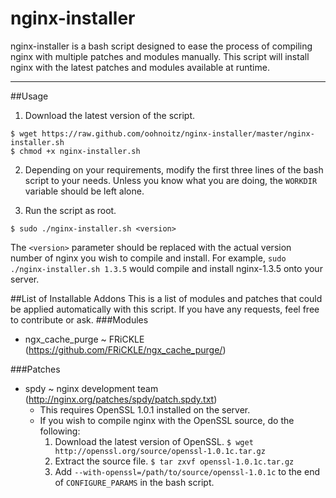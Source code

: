 nginx-installer
===============
nginx-installer is a bash script designed to ease the process of compiling nginx with multiple patches and modules manually. This script will install nginx with the latest patches and modules available at runtime.

---

##Usage

1. Download the latest version of the script.
  ```
  $ wget https://raw.github.com/oohnoitz/nginx-installer/master/nginx-installer.sh
  $ chmod +x nginx-installer.sh
  ```

2. Depending on your requirements, modify the first three lines of the bash script to your needs. Unless you know what you are doing, the ```WORKDIR``` variable should be left alone.

3. Run the script as root.
  ```
  $ sudo ./nginx-installer.sh <version>
  ```
  The ```<version>``` parameter should be replaced with the actual version number of nginx you wish to compile and install. For example, ```sudo ./nginx-installer.sh 1.3.5``` would compile and install nginx-1.3.5 onto your server.

##List of Installable Addons
This is a list of modules and patches that could be applied automatically with this script. If you have any requests, feel free to contribute or ask.
###Modules
- ngx_cache_purge ~ FRiCKLE (https://github.com/FRiCKLE/ngx_cache_purge/)

###Patches
- spdy ~ nginx development team (http://nginx.org/patches/spdy/patch.spdy.txt)
  * This requires OpenSSL 1.0.1 installed on the server.
  * If you wish to compile nginx with the OpenSSL source, do the following:
      1. Download the latest version of OpenSSL.
        ```$ wget http://openssl.org/source/openssl-1.0.1c.tar.gz```
      2. Extract the source file.
        ```$ tar zxvf openssl-1.0.1c.tar.gz```
      3. Add ```--with-openssl=/path/to/source/openssl-1.0.1c``` to the end of ```CONFIGURE_PARAMS``` in the bash script.
    